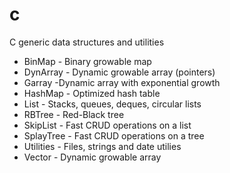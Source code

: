 # c
C generic data structures and utilities
- BinMap - Binary growable map
- DynArray - Dynamic growable array (pointers)
- Garray -Dynamic array with exponential growth
- HashMap - Optimized hash table
- List - Stacks, queues, deques, circular lists
- RBTree - Red-Black tree
- SkipList - Fast CRUD operations on a list
- SplayTree - Fast CRUD operations on a tree
- Utilities - Files, strings and date utilies
- Vector - Dynamic growable array
